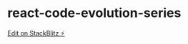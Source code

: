 # react-code-evolution-series

[Edit on StackBlitz ⚡️](https://stackblitz.com/edit/react-code-evolution-series)